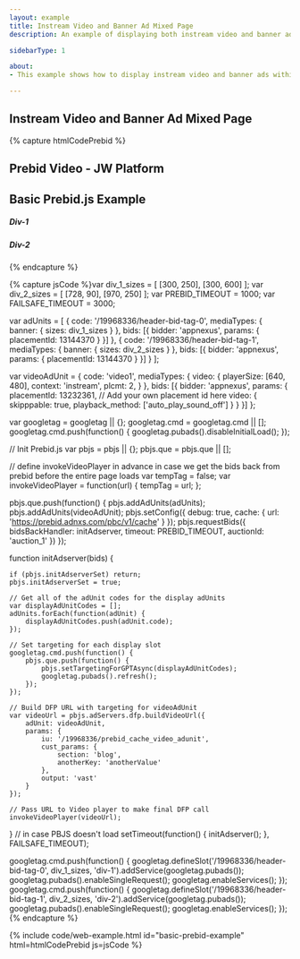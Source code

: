 ```yaml
---
layout: example
title: Instream Video and Banner Ad Mixed Page
description: An example of displaying both instream video and banner ads using Prebid.js

sidebarType: 1

about:
- This example shows how to display instream video and banner ads within the same configuration.

---
```

<!-- markdownlint-disable-file MD034 -->
## Instream Video and Banner Ad Mixed Page

{% capture htmlCodePrebid %}<h2>Prebid Video - JW Platform</h2>
<div id="myElement1"></div>
<!-- This line loads a player without loading any video content -->
<!-- Replace this with the correct url for your player -->
<script src="https://content.jwplatform.com/libraries/72xIKEe6.js"></script>
<script>

// we initialize our player instance, specifying the div to load it into
var playerInstance = jwplayer('myElement1');

function invokeVideoPlayer(url) {
    // this calls setup on the player we initialized
    // this will use the settings defined in the player we loaded above unless you override them here
    playerInstance.setup({
        // this line loads a playlist from your jwplatform account (in either json or rss format)
        // this can also be a single media file by specifying "file" : "content.jwplatform.com/videos/VIDEOKEY.mp4"
        // Replace this with the correct url for your playlist
        "playlist": "https://content.jwplatform.com/feeds/ae4tmw2D.json",
        "width": 640,
        "height": 480,
        // we enable vast advertising for this player
        "advertising": {
            "client": "vast",
            // url is the vast tag url that we passed in when we called invokeVideoPlayer in the header
            "tag": url,
        },
    });
}

if (tempTag) {
    invokeVideoPlayer(tempTag);
    tempTag = false;
}
</script>

<!-- Basic Prebid Display Section - Body -->
<!-- ################################### -->
<h2>Basic Prebid.js Example</h2>
<h5>Div-1</h5>
<div id='div-1'>
    <script type='text/javascript'>
        googletag.cmd.push(function() {
            googletag.display('div-1');
        });
    </script>
</div>

<h5>Div-2</h5>
<div id='div-2'>
    <script type='text/javascript'>
        googletag.cmd.push(function() {
            googletag.display('div-2');
        });
    </script>
</div>
{% endcapture %}

{% capture jsCode %}var div_1_sizes = [
    [300, 250],
    [300, 600]
];
var div_2_sizes = [
    [728, 90],
    [970, 250]
];
var PREBID_TIMEOUT = 1000;
var FAILSAFE_TIMEOUT = 3000;

var adUnits = [
    {
        code: '/19968336/header-bid-tag-0',
        mediaTypes: {
            banner: {
                sizes: div_1_sizes
            }
        },
        bids: [{
            bidder: 'appnexus',
            params: {
                placementId: 13144370
            }
        }]
    },
    {
        code: '/19968336/header-bid-tag-1',
        mediaTypes: {
            banner: {
                sizes: div_2_sizes
            }
        },
        bids: [{
            bidder: 'appnexus',
            params: {
                placementId: 13144370
            }
        }]
    }
];

var videoAdUnit = {
    code: 'video1',
    mediaTypes: {
        video: {
            playerSize: [640, 480],
            context: 'instream',
            plcmt: 2,
        }
    },
    bids: [{
        bidder: 'appnexus',
        params: {
            placementId: 13232361, // Add your own placement id here
            video: {
                skipppable: true,
                playback_method: ['auto_play_sound_off']
            }
        }
    }]
};

var googletag = googletag || {};
googletag.cmd = googletag.cmd || [];
googletag.cmd.push(function() {
    googletag.pubads().disableInitialLoad();
});

// Init Prebid.js
var pbjs = pbjs || {};
pbjs.que = pbjs.que || [];

// define invokeVideoPlayer in advance in case we get the bids back from prebid before the entire page loads
var tempTag = false;
var invokeVideoPlayer = function(url) {
    tempTag = url;
};

pbjs.que.push(function() {
    pbjs.addAdUnits(adUnits);
    pbjs.addAdUnits(videoAdUnit);
    pbjs.setConfig({
        debug: true,
        cache: {
            url: '<https://prebid.adnxs.com/pbc/v1/cache>'
        }
    });
    pbjs.requestBids({
        bidsBackHandler: initAdserver,
        timeout: PREBID_TIMEOUT,
        auctionId: 'auction_1'
    })
});

function initAdserver(bids) {

    if (pbjs.initAdserverSet) return;
    pbjs.initAdserverSet = true;

    // Get all of the adUnit codes for the display adUnits
    var displayAdUnitCodes = [];
    adUnits.forEach(function(adUnit) {
        displayAdUnitCodes.push(adUnit.code);
    });

    // Set targeting for each display slot
    googletag.cmd.push(function() {
        pbjs.que.push(function() {
            pbjs.setTargetingForGPTAsync(displayAdUnitCodes);
            googletag.pubads().refresh();
        });
    });

    // Build DFP URL with targeting for videoAdUnit
    var videoUrl = pbjs.adServers.dfp.buildVideoUrl({
        adUnit: videoAdUnit,
        params: {
            iu: '/19968336/prebid_cache_video_adunit',
            cust_params: {
                section: 'blog',
                anotherKey: 'anotherValue'
            },
            output: 'vast'
        }
    });

    // Pass URL to Video player to make final DFP call
    invokeVideoPlayer(videoUrl);
}
// in case PBJS doesn't load
setTimeout(function() {
    initAdserver();
}, FAILSAFE_TIMEOUT);

googletag.cmd.push(function() {
    googletag.defineSlot('/19968336/header-bid-tag-0', div_1_sizes, 'div-1').addService(googletag.pubads());
    googletag.pubads().enableSingleRequest();
    googletag.enableServices();
});
googletag.cmd.push(function() {
    googletag.defineSlot('/19968336/header-bid-tag-1', div_2_sizes, 'div-2').addService(googletag.pubads());
    googletag.pubads().enableSingleRequest();
    googletag.enableServices();
});
{% endcapture %}

{% include code/web-example.html id="basic-prebid-example" html=htmlCodePrebid js=jsCode %}
